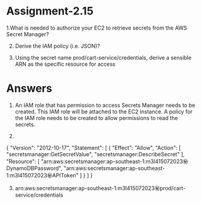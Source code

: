 # Assignment-2.15

1.What is needed to authorize your EC2 to retrieve secrets from the AWS Secret Manager?

2. Derive the IAM policy (i.e. JSON)?

3. Using the secret name prod/cart-service/credentials, derive a sensible ARN as the specific resource for access

# Answers 

1. An IAM role that has permission to access Secrets Manager needs to be created.
This IAM role will be attached to the EC2 instance.
A policy for the IAM role needs to be created to allow permissions to read the secrets.

2.

{
    "Version": "2012-10-17",
    "Statement": [
        {
            "Effect": "Allow",
            "Action": [
                "secretsmanager:GetSecretValue",
                "secretsmanager:DescribeSecret"
            ],
            "Resource": [
                "arn:aws:secretsmanager:ap-southeast-1:m3l415072023:secret:DynamoDBPassword",
                "arn:aws:secretsmanager:ap-southeast-1:m3l415072023:secret:APIToken"
            ]
        }
    ]
}

3. arn:aws:secretsmanager:ap-southeast-1:m3l415072023:secret:prod/cart-service/credentials
